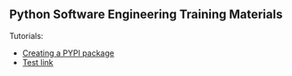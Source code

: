 ## Python Software Engineering Training Materials


Tutorials:

 - [Creating a PYPI package](tutorials/python.pypi-packaging.md)
 - [Test link](_posts/python_tut_test.md)
 

 
